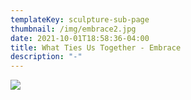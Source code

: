 ```yaml
---
templateKey: sculpture-sub-page
thumbnail: /img/embrace2.jpg
date: 2021-10-01T18:58:36-04:00
title: What Ties Us Together - Embrace
description: "-"
---
```

![](/img/embraceedit.jpg)